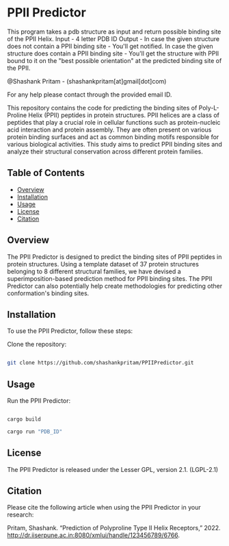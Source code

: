 # PPII Predictor

This program takes a pdb structure as input and return possible binding site of the PPII Helix.
Input - 4 letter PDB ID
Output - In case the given structure does not contain a PPII binding site - You'll get notified.
In case the given structure does contain a PPII binding site - You'll get the structure with PPII bound to it on the "best possible orientation" at the predicted binding site of the PPII.

@Shashank Pritam - (shashankpritam[at]gmail[dot]com)

For any help please contact through the provided email ID.

This repository contains the code for predicting the binding sites of Poly-L-Proline Helix (PPII) peptides in protein structures. PPII helices are a class of peptides that play a crucial role in cellular functions such as protein-nucleic acid interaction and protein assembly. They are often present on various protein binding surfaces and act as common binding motifs responsible for various biological activities. This study aims to predict PPII binding sites and analyze their structural conservation across different protein families.

## Table of Contents

- [Overview](#overview)
- [Installation](#installation)
- [Usage](#usage)
- [License](#license)
- [Citation](#citation)

## Overview

The PPII Predictor is designed to predict the binding sites of PPII peptides in protein structures. Using a template dataset of 37 protein structures belonging to 8 different structural families, we have devised a superimposition-based prediction method for PPII binding sites. The PPII Predictor can also potentially help create methodologies for predicting other conformation's binding sites.

## Installation

To use the PPII Predictor, follow these steps:

Clone the repository:

```bash

git clone https://github.com/shashankpritam/PPIIPredictor.git

```
## Usage

Run the PPII Predictor:

```rust

cargo build

cargo run "PDB_ID"

```

## License
The PPII Predictor is released under the Lesser GPL, version 2.1. (LGPL-2.1)

## Citation
Please cite the following article when using the PPII Predictor in your research:

Pritam, Shashank. “Prediction of Polyproline Type II Helix Receptors,” 2022. http://dr.iiserpune.ac.in:8080/xmlui/handle/123456789/6766.
